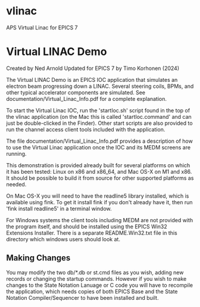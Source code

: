 # vlinac
APS Virtual Linac for EPICS 7

  Virtual LINAC Demo
  ==================
  Created by Ned Arnold
  Updated for EPICS 7 by Timo Korhonen (2024)

The Virtual LINAC Demo is an EPICS IOC application that simulates
an electron beam progressing down a LINAC. Several steering coils,
BPMs, and other typical accelerator components are simulated. See
documentation/Virtual_Linac_Info.pdf for a complete explanation.

To start the Virtual Linac IOC, run the 'startIoc.sh' script found
in the top of the vlinac application  (on the Mac this is called
'startIoc.command' and can just be double-clicked in the Finder).
Other start scripts are also provided to run the channel access
client tools included with the application.

The file documentation/Virtual_Linac_Info.pdf provides a description
of how to use the Virtual Linac application once the IOC and its
MEDM screens are running.

This demonstration is provided already built for several platforms on
which it has been tested: Linux on x86 and x86_64, and Mac OS-X on M1 and x86.  
It should be possible to build it from source for other supported platforms as needed.

On Mac OS-X you will need to have the readline5 library installed,
which is available using fink.  To get it install fink if you don't
already have it, then run 'fink install readline5' in a terminal
window.

For Windows systems the client tools including MEDM are not provided
with the program itself, and should be installed using the EPICS Win32
Extensions Installer.  There is a separate README.Win32.txt file in
this directory which windows users should look at.

## Making Changes

You may modify the two db/*.db or st.cmd files as you wish, adding
new records or changing the startup commands.  However if you wish
to make changes to the State Notation Lanuage or C code you will
have to recompile the application, which needs copies of both EPICS
Base and the State Notation Compiler/Sequencer to have been
installed and built.
